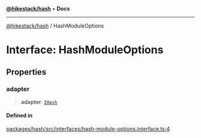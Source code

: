 [**@hikestack/hash**](/official/reference/hash/index.md) • **Docs**

***

[@hikestack/hash](/official/reference/hash/globals.md) / HashModuleOptions

# Interface: HashModuleOptions

## Properties

### adapter

> **adapter**: [`IHash`](/official/reference/hash/interfaces/IHash.md)

#### Defined in

[packages/hash/src/interfaces/hash-module-options.interface.ts:4](https://github.com/hikestack/hike/blob/110006a71b16d35b8305bd3bea8f80d291c9c609/packages/hash/src/interfaces/hash-module-options.interface.ts#L4)
